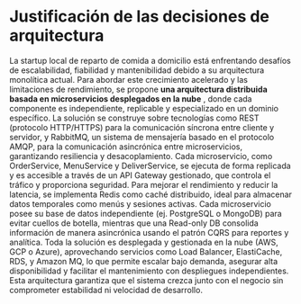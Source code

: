 # Justificación de las decisiones de arquitectura

La startup local de reparto de comida a domicilio está enfrentando desafíos de escalabilidad, fiabilidad y mantenibilidad debido a su arquitectura monolítica actual. Para abordar este crecimiento acelerado y las limitaciones de rendimiento, se propone **una arquitectura distribuida basada en microservicios desplegados en la nube** , donde cada componente es independiente, replicable y especializado en un dominio específico. La solución se construye sobre tecnologías como REST (protocolo HTTP/HTTPS) para la comunicación síncrona entre cliente y servidor, y RabbitMQ, un sistema de mensajería basado en el protocolo AMQP, para la comunicación asincrónica entre microservicios, garantizando resiliencia y desacoplamiento. Cada microservicio, como OrderService, MenuService y DeliverService, se ejecuta de forma replicada y es accesible a través de un API Gateway gestionado, que controla el tráfico y proporciona seguridad. Para mejorar el rendimiento y reducir la latencia, se implementa Redis como caché distribuido, ideal para almacenar datos temporales como menús y sesiones activas. Cada microservicio posee su base de datos independiente (ej. PostgreSQL o MongoDB) para evitar cuellos de botella, mientras que una Read-only DB consolida información de manera asincrónica usando el patrón CQRS para reportes y analítica. Toda la solución es desplegada y gestionada en la nube (AWS, GCP o Azure), aprovechando servicios como Load Balancer, ElastiCache, RDS, y Amazon MQ, lo que permite escalar bajo demanda, asegurar alta disponibilidad y facilitar el mantenimiento con despliegues independientes. Esta arquitectura garantiza que el sistema crezca junto con el negocio sin comprometer estabilidad ni velocidad de desarrollo.

